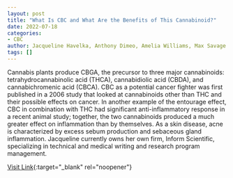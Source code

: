 ```yaml
---
layout: post
title: "What Is CBC and What Are the Benefits of This Cannabinoid?"
date: 2022-07-18
categories:
- CBC
author: Jacqueline Havelka, Anthony Dimeo, Amelia Williams, Max Savage Levenson
tags: []
---
```



Cannabis plants produce CBGA, the precursor to three major cannabinoids: tetrahydrocannabinolic acid (THCA), cannabidiolic acid (CBDA), and cannabichromenic acid (CBCA). CBC as a potential cancer fighter was first published in a 2006 study that looked at cannabinoids other than THC and their possible effects on cancer. In another example of the entourage effect, CBC in combination with THC had significant anti-inflammatory response in a recent animal study; together, the two cannabinoids produced a much greater effect on inflammation than by themselves. As a skin disease, acne is characterized by excess sebum production and sebaceous gland inflammation. Jacqueline currently owns her own firm, Inform Scientific, specializing in technical and medical writing and research program management.

[Visit Link](https://www.leafly.com/news/cannabis-101/what-is-cannabichromene-cbc-cannabinoid){:target="_blank" rel="noopener"}


